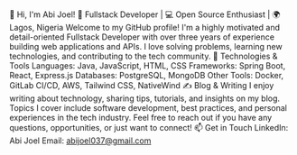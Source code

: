 👋 Hi, I'm Abi Joel!
🚀 Fullstack Developer | 💻 Open Source Enthusiast | 🌍 Lagos, Nigeria
Welcome to my GitHub profile! I'm a highly motivated and detail-oriented Fullstack Developer with over three years of experience building web applications and APIs. I love solving problems, learning new technologies, and contributing to the tech community.
🔧 Technologies & Tools
Languages: Java, JavaScript, HTML, CSS
Frameworks: Spring Boot, React, Express.js
Databases: PostgreSQL, MongoDB
Other Tools: Docker, GitLab CI/CD, AWS, Tailwind CSS, NativeWind
✍️ Blog & Writing
I enjoy writing about technology, sharing tips, tutorials, and insights on my blog. Topics I cover include software development, best practices, and personal experiences in the tech industry.
Feel free to reach out if you have any questions, opportunities, or just want to connect!
📫 Get in Touch
LinkedIn: Abi Joel
Email: abijoel037@gmail.com
